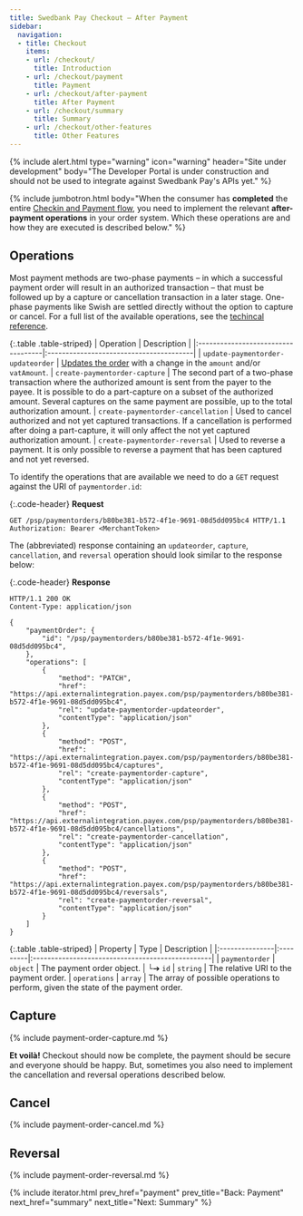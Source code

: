 ```yaml
---
title: Swedbank Pay Checkout – After Payment
sidebar:
  navigation:
  - title: Checkout
    items:
    - url: /checkout/
      title: Introduction
    - url: /checkout/payment
      title: Payment
    - url: /checkout/after-payment
      title: After Payment
    - url: /checkout/summary
      title: Summary
    - url: /checkout/other-features
      title: Other Features
---
```


{% include alert.html type="warning"
                      icon="warning"
                      header="Site under development"
                      body="The Developer Portal is under construction and should not be used to integrate against Swedbank Pay's APIs yet." %}

{% include jumbotron.html body="When the consumer has **completed** the entire
[Checkin and Payment flow](/checkout/payment), you need to implement the
relevant **after-payment operations** in your order system. Which these
operations are and how they are executed is described below." %}

## Operations

Most payment methods are two-phase payments –
in which a successful payment order will result in an authorized transaction –
that must be followed up by a capture or cancellation transaction in a later
stage. One-phase payments like Swish are settled directly without the option to
capture or cancel. For a full list of the available operations, see the
[techincal reference][payment-order-operations].

{:.table .table-striped}
| Operation                          | Description                             |
|:-----------------------------------|:----------------------------------------|
| `update-paymentorder-updateorder`  | [Updates the order](#update-order) with a change in the `amount` and/or `vatAmount`.
| `create-paymentorder-capture`      | The second part of a two-phase transaction where the authorized amount is sent from the payer to the payee. It is possible to do a part-capture on a subset of the authorized amount. Several captures on the same payment are possible, up to the total authorization amount.
| `create-paymentorder-cancellation` | Used to cancel authorized and not yet captured transactions. If a cancellation is performed after doing a part-capture, it will only affect the not yet captured authorization amount.
| `create-paymentorder-reversal`     | Used to reverse a payment. It is only possible to reverse a payment that has been captured and not yet reversed.

To identify the operations that are available we need to do a `GET` request
against the URI of `paymentorder.id`:

{:.code-header}
**Request**

```http
GET /psp/paymentorders/b80be381-b572-4f1e-9691-08d5dd095bc4 HTTP/1.1
Authorization: Bearer <MerchantToken>
```

The (abbreviated) response containing an `updateorder`, `capture`,
`cancellation`, and `reversal` operation should look similar to the response
below:

{:.code-header}
**Response**

```http
HTTP/1.1 200 OK
Content-Type: application/json

{
    "paymentOrder": {
        "id": "/psp/paymentorders/b80be381-b572-4f1e-9691-08d5dd095bc4",
    },
    "operations": [
        {
            "method": "PATCH",
            "href": "https://api.externalintegration.payex.com/psp/paymentorders/b80be381-b572-4f1e-9691-08d5dd095bc4",
            "rel": "update-paymentorder-updateorder",
            "contentType": "application/json"
        },
        {
            "method": "POST",
            "href": "https://api.externalintegration.payex.com/psp/paymentorders/b80be381-b572-4f1e-9691-08d5dd095bc4/captures",
            "rel": "create-paymentorder-capture",
            "contentType": "application/json"
        },
        {
            "method": "POST",
            "href": "https://api.externalintegration.payex.com/psp/paymentorders/b80be381-b572-4f1e-9691-08d5dd095bc4/cancellations",
            "rel": "create-paymentorder-cancellation",
            "contentType": "application/json"
        },
        {
            "method": "POST",
            "href": "https://api.externalintegration.payex.com/psp/paymentorders/b80be381-b572-4f1e-9691-08d5dd095bc4/reversals",
            "rel": "create-paymentorder-reversal",
            "contentType": "application/json"
        }
    ]
}
```

{:.table .table-striped}
| Property       | Type     | Description                                      |
|:---------------|:---------|:-------------------------------------------------|
| `paymentorder` | `object` | The payment order object.
| └➔&nbsp;`id`   | `string` | The relative URI to the payment order.
| `operations`   | `array`  | The array of possible operations to perform, given the state of the payment order.

## Capture

{% include payment-order-capture.md %}

**Et voilà!** Checkout should now be complete, the payment should be secure and
everyone should be happy. But, sometimes you also need to implement the
cancellation and reversal operations described below.

## Cancel

{% include payment-order-cancel.md %}

## Reversal

{% include payment-order-reversal.md %}

{% include iterator.html prev_href="payment"
                         prev_title="Back: Payment"
                         next_href="summary"
                         next_title="Next: Summary" %}

[https]: /#connection-and-protocol
[msisdn]: https://en.wikipedia.org/wiki/MSISDN
[payee-reference]: /checkout/other-features#payeereference
[payment-order-operations]: /checkout/after-payment#operations
[payment-menu-back-end]: /payment#payment-menu-back-end
[payment-menu-front-end]: /payment#payment-menu-front-end
